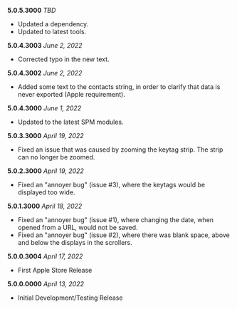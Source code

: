 **5.0.5.3000** *TBD*

- Updated a dependency.
- Updated to latest tools.

**5.0.4.3003** *June 2, 2022*

- Corrected typo in the new text.

**5.0.4.3002** *June 2, 2022*

- Added some text to the contacts string, in order to clarify that data is never exported (Apple requirement).

**5.0.4.3000** *June 1, 2022*

- Updated to the latest SPM modules.

**5.0.3.3000** *April 19, 2022*

- Fixed an issue that was caused by zooming the keytag strip. The strip can no longer be zoomed.

**5.0.2.3000** *April 19, 2022*

- Fixed an "annoyer bug" (issue #3), where the keytags would be displayed too wide.

**5.0.1.3000** *April 18, 2022*

- Fixed an "annoyer bug" (issue #1), where changing the date, when opened from a URL, would not be saved.
- Fixed an "annoyer bug" (issue #2), where there was blank space, above and below the displays in the scrollers.

**5.0.0.3004** *April 17, 2022*

- First Apple Store Release

**5.0.0.0000** *April 13, 2022*

- Initial Development/Testing Release
